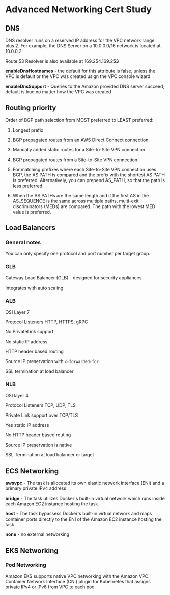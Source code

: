 # Advanced Networking Cert Study

## DNS

DNS resolver runs on a reserved IP address for the VPC network range, plus 2. For example, the DNS Server on a 10.0.0.0/16 network is located at 10.0.0.2.

Route 53 Resolver is also available at 169.254.169.2**53**

**enableDnsHostnames** - the default for this attribute is false, unless the VPC is default or the VPC was created usign the VPC console wizard

**enableDnsSupport** - Queries to the Amazon provided DNS server succeed, default is true no matter how the VPC was created

## Routing priority 

Order of BGP path selection from MOST preferred to LEAST preferred:

1. Longest prefix 

1. BGP propagated routes from an AWS Direct Connect connection.

1. Manually added static routes for a Site-to-Site VPN connection.

1. BGP propagated routes from a Site-to-Site VPN connection.

1. For matching prefixes where each Site-to-Site VPN connection uses BGP, the AS PATH is compared and the prefix with the shortest AS PATH is preferred. Alternatively, you can prepend AS_PATH, so that the path is less preferred.

1. When the AS PATHs are the same length and if the first AS in the AS_SEQUENCE is the same across multiple paths, multi-exit discriminators (MEDs) are compared. The path with the lowest MED value is preferred.

## Load Balancers

### General notes 

You can only specify one protocol and port number per target group.

### GLB

Gateway Load Balancer (GLB) - designed for security appliances

Integrates with auto scaling

### ALB

OSI Layer 7

Protocol Listeners HTTP, HTTPS, gRPC

No PrivateLink support

No static IP address

HTTP header based routing

Source IP preservation with `x-forwarded-for`

SSL termination at load balancer

### NLB

OSI layer 4

Protocol Listeners TCP, UDP, TLS

Private Link support over TCP/TLS

Yes static IP address

No HTTP header based routing

Source IP preservation is native

SSL Termination at load balancer or target

## ECS Networking

**awsvpc** - The task is allocated its own elastic network interface (ENI) and a primary private IPv4 address

**bridge** - The task utilizes Docker's built-in virtual network which runs inside each Amazon EC2 instance hosting the task

**host** - The task bypassess Docker's built-in virtual network and maps container ports directly to the ENI of the Amazon EC2 instance hosting the task

**none** - no external networking 

## EKS Networking

### Pod Networking

Amazon EKS supports native VPC networking with the Amazon VPC Container Network Interface (CNI) plugin for Kubernetes that assigns private IPv4 or IPv6 from VPC to each pod









